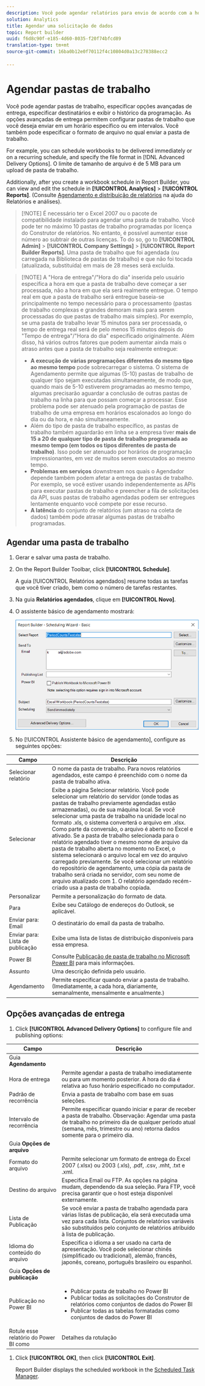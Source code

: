 ```yaml
---
description: Você pode agendar relatórios para envio de acordo com a hora e o formato de arquivo definidos.
solution: Analytics
title: Agendar uma solicitação de dados
topic: Report builder
uuid: f6d8c90f-e185-4d60-8035-f20f74bfcd89
translation-type: tm+mt
source-git-commit: 16ba0b12e0f70112f4c10804d0a13c278388ecc2

---
```



# Agendar pastas de trabalho

Você pode agendar pastas de trabalho, especificar opções avançadas de entrega, especificar destinatários e exibir o histórico da programação. As opções avançadas de entrega permitem configurar pastas de trabalho que você deseja enviar em um horário específico ou em intervalos. Você também pode especificar o formato de arquivo no qual enviar a pasta de trabalho.

For example, you can schedule workbooks to be delivered immediately or on a recurring schedule, and specify the file format in [!DNL Advanced Delivery Options]. O limite de tamanho de arquivo é de 5 MB para um upload de pasta de trabalho.

Additionally, after you create a workbook schedule in Report Builder, you can view and edit the schedule in **[!UICONTROL Analytics]** &gt; **[!UICONTROL Reports]**. (Consulte [Agendamento e distribuição de relatórios](/help/analyze/reports-analytics/scheduling.md) na ajuda do Relatórios e análises).

> [!NOTE] É necessário ter o Excel 2007 ou o pacote de compatibilidade instalado para agendar uma pasta de trabalho. Você pode ter no máximo 10 pastas de trabalho programadas por licença do Construtor de relatórios. No entanto, é possível aumentar esse número ao subtrair de outras licenças. To do so, go to **[!UICONTROL Admin]** &gt; **[!UICONTROL Company Settings]** &gt; **[!UICONTROL Report Builder Reports]**. Uma pasta de trabalho que foi agendada (ou carregada na Biblioteca de pastas de trabalho) e que não foi tocada (atualizada, substituída) em mais de 28 meses será excluída.

> [!NOTE] A "Hora de entrega"/"Hora do dia" inserida pelo usuário especifica a hora em que a pasta de trabalho deve começar a ser processada, não a hora em que ela será realmente entregue. O tempo real em que a pasta de trabalho será entregue baseia-se principalmente no tempo necessário para o processamento (pastas de trabalho complexas e grandes demoram mais para serem processadas do que pastas de trabalho mais simples). Por exemplo, se uma pasta de trabalho levar 15 minutos para ser processada, o tempo de entrega real será de pelo menos 15 minutos depois do "Tempo de entrega"/"Hora do dia" especificado originalmente.
>Além disso, há vários outros fatores que podem aumentar ainda mais o atraso antes que a pasta de trabalho seja realmente entregue:
>
> * **A execução de várias programações diferentes do mesmo tipo ao mesmo tempo** pode sobrecarregar o sistema. O sistema de Agendamento permite que algumas (5-10) pastas de trabalho de qualquer tipo sejam executadas simultaneamente, de modo que, quando mais de 5-10 estiverem programadas ao mesmo tempo, algumas precisarão aguardar a conclusão de outras pastas de trabalho na linha para que possam começar a processar. Esse problema pode ser atenuado pela programação de pastas de trabalho de uma empresa em horários escalonados ao longo do dia ou da hora, e não simultaneamente.
> * Além do tipo de pasta de trabalho específico, as pastas de trabalho também aguardarão em linha se a empresa tiver **mais de 15 a 20 de qualquer tipo de pasta de trabalho programada ao mesmo tempo (em todos os tipos diferentes de pasta de trabalho)**. Isso pode ser atenuado por horários de programação impressionantes, em vez de muitos serem executados ao mesmo tempo.
> * **Problemas em serviços** downstream nos quais o Agendador depende também podem afetar a entrega de pastas de trabalho. Por exemplo, se você estiver usando independentemente as APIs para executar pastas de trabalho e preencher a fila de solicitações da API, suas pastas de trabalho agendadas podem ser entregues lentamente enquanto você compete por esse recurso.
> * **A latência** do conjunto de relatórios (um atraso na coleta de dados) também pode atrasar algumas pastas de trabalho programadas.


## Agendar uma pasta de trabalho

1. Gerar e salvar uma pasta de trabalho.
1. On the Report Builder Toolbar, click **[!UICONTROL Schedule]**.

   A guia [!UICONTROL Relatórios agendados] resume todas as tarefas que você tiver criado, bem como o número de tarefas restantes.
1. Na guia **Relatórios agendados**, clique em **[!UICONTROL Novo]**.
1. O assistente básico de agendamento mostrará:

   ![](assets/simple-schedule-wizard.png)

1. No [!UICONTROL Assistente básico de agendamento], configure as seguintes opções:

| Campo | Descrição |
|--- |--- |
| Selecionar relatório | O nome da pasta de trabalho. Para novos relatórios agendados, este campo é preenchido com o nome da pasta de trabalho ativa. |
| Selecionar | Exibe a página Selecionar relatório. Você pode selecionar um relatório do servidor (onde todas as pastas de trabalho previamente agendadas estão armazenadas), ou de sua máquina local. Se você selecionar uma pasta de trabalho na unidade local no formato .xls, o sistema converterá o arquivo em .xlsx. Como parte da conversão, o arquivo é aberto no Excel e ativado. Se a pasta de trabalho selecionada para o relatório agendado tiver o mesmo nome de arquivo da pasta de trabalho aberta no momento no Excel, o sistema selecionará o arquivo local em vez do arquivo carregado previamente. Se você selecionar um relatório do repositório de agendamento, uma cópia da pasta de trabalho será criada no servidor, com seu nome de arquivo atualizado com 1. O relatório agendado recém-criado usa a pasta de trabalho copiada. |
| Personalizar | Permite a personalização do formato de data. |
| Para | Exibe seu Catálogo de endereços do Outlook, se aplicável. |
| Enviar para: Email | O destinatário do email da pasta de trabalho. |
| Enviar para: Lista de publicação | Exibe uma lista de listas de distribuição disponíveis para essa empresa. |
| Power BI | Consulte [Publicação de pasta de trabalho no Microsoft Power BI](/help/analyze/report-builder/c-publish-power-bi/integration-power-bi.md) para mais informações. |
| Assunto | Uma descrição definida pelo usuário. |
| Agendamento | Permite especificar quando enviar a pasta de trabalho. (Imediatamente, a cada hora, diariamente, semanalmente, mensalmente e anualmente.) |

## Opções avançadas de entrega

1. Click **[!UICONTROL Advanced Delivery Options]** to configure file and publishing options:

| Campo | Descrição |
|--- |--- |
| Guia **Agendamento** |  |
| Hora de entrega | Permite agendar a pasta de trabalho imediatamente ou para um momento posterior. A hora do dia é relativa ao fuso horário especificado no computador. |
| Padrão de recorrência | Envia a pasta de trabalho com base em suas seleções. |
| Intervalo de recorrência | Permite especificar quando iniciar e parar de receber a pasta de trabalho.   Observação:  Agendar uma pasta de trabalho no primeiro dia de qualquer período atual (semana, mês, trimestre ou ano) retorna dados somente para o primeiro dia. |
| Guia **Opções de arquivo** |  |
| Formato do arquivo | Permite selecionar um formato de entrega do Excel 2007 (.xlsx) ou 2003 (.xls), .pdf, .csv, .mht, .txt e .xml. |
| Destino do arquivo | Especifica Email ou FTP. As opções na página mudam, dependendo da sua seleção. Para FTP, você precisa garantir que o host esteja disponível externamente. |
| Lista de Publicação | Se você enviar a pasta de trabalho agendada para várias listas de publicação, ela será executada uma vez para cada lista. Conjuntos de relatórios variáveis são substituídos pelo conjunto de relatórios atribuído à lista de publicação. |
| Idioma do conteúdo do arquivo | Especifica o idioma a ser usado na carta de apresentação. Você pode selecionar chinês (simplificado ou tradicional), alemão, francês, japonês, coreano, português brasileiro ou espanhol. |
| Guia **Opções de publicação** |  |
| Publicação no Power BI | <ul><li>Publicar pasta de trabalho no Power BI</li><li>Publicar todas as solicitações do Construtor de relatórios como conjuntos de dados do Power BI</li><li>Publicar todas as tabelas formatadas como conjuntos de dados do Power BI</li></ul> |
| Rotule esse relatório do Power BI como | Detalhes da rotulação |

1. Click **[!UICONTROL OK]**, then click **[!UICONTROL Exit]**.

   Report Builder displays the scheduled workbook in the [Scheduled Task Manager](/help/analyze/report-builder/r-arb-scheduled-reports.md).

